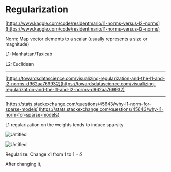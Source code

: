 # Regularization

[https://www.kaggle.com/code/residentmario/l1-norms-versus-l2-norms](https://www.kaggle.com/code/residentmario/l1-norms-versus-l2-norms)

Norm: Map vector elements to a scalar (usually represents a size or magnitude)

L1: Manhattan/Taxicab 

L2: Euclidean

---

[https://towardsdatascience.com/visualizing-regularization-and-the-l1-and-l2-norms-d962aa769932](https://towardsdatascience.com/visualizing-regularization-and-the-l1-and-l2-norms-d962aa769932)

---

[https://stats.stackexchange.com/questions/45643/why-l1-norm-for-sparse-models](https://stats.stackexchange.com/questions/45643/why-l1-norm-for-sparse-models)

L1 regularization on the weights tends to induce sparsity 

![Untitled](Regularization%2012c65aa5e118436fb60a4c8e0b0fde6e/Untitled.png)

![Untitled](Regularization%2012c65aa5e118436fb60a4c8e0b0fde6e/Untitled%201.png)

Regularize: Change x1 from 1 to ${1- \delta}$

After changing it,
